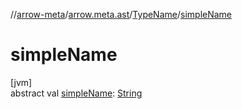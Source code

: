 //[arrow-meta](../../../index.md)/[arrow.meta.ast](../index.md)/[TypeName](index.md)/[simpleName](simple-name.md)

# simpleName

[jvm]\
abstract val [simpleName](simple-name.md): [String](https://kotlinlang.org/api/latest/jvm/stdlib/kotlin/-string/index.html)
